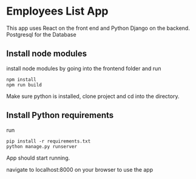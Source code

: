 # Employees List App

This app uses React on the front end and Python Django on the backend. Postgresql for the Database

## Install node modules
install node modules by going into the frontend folder and run

```
npm install
npm run build
```

Make sure python is installed, clone project and cd into the directory.


## Install Python requirements
run

```
pip install -r requirements.txt
python manage.py runserver

```

App should start running.

navigate to localhost:8000 on your browser to use the app